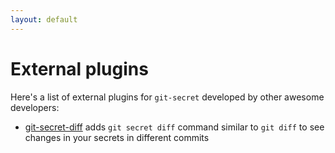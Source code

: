 ```yaml
---
layout: default
---
```


# External plugins

Here's a list of external plugins for `git-secret` developed by other awesome developers:

- [git-secret-diff](https://github.com/msilvestre/git-secret-diff) adds `git secret diff` command similar to `git diff` to see changes in your secrets in different commits
